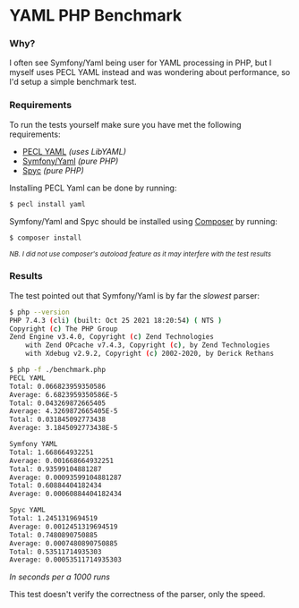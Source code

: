 # YAML PHP Benchmark

### Why?

I often see Symfony/Yaml being user for YAML processing in PHP, but I myself uses PECL YAML instead and was wondering about performance, so I'd setup a simple benchmark test.

### Requirements

To run the tests yourself make sure you have met the following requirements:

- [PECL YAML](http://pecl.php.net/package/yaml) *(uses LibYAML)*
- [Symfony/Yaml](http://symfony.com/doc/current/components/yaml/introduction.html) *(pure PHP)*
- [Spyc](https://github.com/mustangostang/spyc) *(pure PHP)*

Installing PECL Yaml can be done by running:
```bash
$ pecl install yaml
```

Symfony/Yaml and Spyc should be installed using [Composer](https://getcomposer.org/) by running:
```bash
$ composer install
```
<small>*NB. I did not use composer's autoload feature as it may interfere with the test results*</small>

### Results

The test pointed out that Symfony/Yaml is by far the *slowest* parser:

```bash
$ php --version
PHP 7.4.3 (cli) (built: Oct 25 2021 18:20:54) ( NTS )
Copyright (c) The PHP Group
Zend Engine v3.4.0, Copyright (c) Zend Technologies
    with Zend OPcache v7.4.3, Copyright (c), by Zend Technologies
    with Xdebug v2.9.2, Copyright (c) 2002-2020, by Derick Rethans

$ php -f ./benchmark.php
PECL YAML
Total: 0.066823959350586
Average: 6.6823959350586E-5
Total: 0.043269872665405
Average: 4.3269872665405E-5
Total: 0.031845092773438
Average: 3.1845092773438E-5

Symfony YAML
Total: 1.668664932251
Average: 0.001668664932251
Total: 0.93599104881287
Average: 0.00093599104881287
Total: 0.60884404182434
Average: 0.00060884404182434

Spyc YAML
Total: 1.2451319694519
Average: 0.0012451319694519
Total: 0.7480890750885
Average: 0.0007480890750885
Total: 0.53511714935303
Average: 0.00053511714935303
```
*In seconds per a 1000 runs*

This test doesn't verify the correctness of the parser, only the speed.
